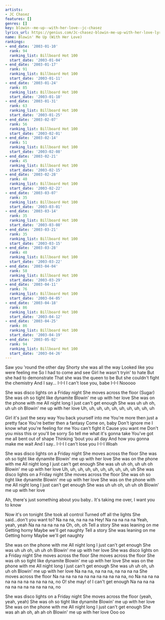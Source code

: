 ```yaml
---
artists:
- JC Chasez
features: []
genres: []
key: blowin--me-up--with-her-love--jc-chasez
lyrics_url: https://genius.com/Jc-chasez-blowin-me-up-with-her-love-lyrics
name: Blowin' Me Up (With Her Love)
rankings:
- end_date: '2003-01-10'
  rank: 94
  ranking_list: Billboard Hot 100
  start_date: '2003-01-04'
- end_date: '2003-01-17'
  rank: 91
  ranking_list: Billboard Hot 100
  start_date: '2003-01-11'
- end_date: '2003-01-24'
  rank: 85
  ranking_list: Billboard Hot 100
  start_date: '2003-01-18'
- end_date: '2003-01-31'
  rank: 63
  ranking_list: Billboard Hot 100
  start_date: '2003-01-25'
- end_date: '2003-02-07'
  rank: 56
  ranking_list: Billboard Hot 100
  start_date: '2003-02-01'
- end_date: '2003-02-14'
  rank: 51
  ranking_list: Billboard Hot 100
  start_date: '2003-02-08'
- end_date: '2003-02-21'
  rank: 45
  ranking_list: Billboard Hot 100
  start_date: '2003-02-15'
- end_date: '2003-02-28'
  rank: 40
  ranking_list: Billboard Hot 100
  start_date: '2003-02-22'
- end_date: '2003-03-07'
  rank: 35
  ranking_list: Billboard Hot 100
  start_date: '2003-03-01'
- end_date: '2003-03-14'
  rank: 35
  ranking_list: Billboard Hot 100
  start_date: '2003-03-08'
- end_date: '2003-03-21'
  rank: 35
  ranking_list: Billboard Hot 100
  start_date: '2003-03-15'
- end_date: '2003-03-28'
  rank: 48
  ranking_list: Billboard Hot 100
  start_date: '2003-03-22'
- end_date: '2003-04-04'
  rank: 58
  ranking_list: Billboard Hot 100
  start_date: '2003-03-29'
- end_date: '2003-04-11'
  rank: 76
  ranking_list: Billboard Hot 100
  start_date: '2003-04-05'
- end_date: '2003-04-18'
  rank: 86
  ranking_list: Billboard Hot 100
  start_date: '2003-04-12'
- end_date: '2003-04-25'
  rank: 86
  ranking_list: Billboard Hot 100
  start_date: '2003-04-19'
- end_date: '2003-05-02'
  rank: 94
  ranking_list: Billboard Hot 100
  start_date: '2003-04-26'
---
```

Saw you 'round the other day
Shorty she was all the way
Looked like you were feeling me
So I had to come and see
Girl he wasn't tryin' to hate
But she had to demonstrate
That she was the queen to be
But she couldn't fight the chemistry
And I say...
I-I-I
I can't lose you, babe
I-I-I
Nooooo


She was disco lights on a Friday night
She moves across the floor (Sugar)
She was oh so tight like dynamite
Blowin' me up with her love
She was on the phone with me
All night long
I just can't get enough
She was uh uh oh, uh uh oh
Blowin' me up with her love
Uh, uh, uh, uh, uh, uh, uh, uh, uh, uh


Girl it's just the sexy way
You back yourself into me
You're more then just a pretty face
You're better then a fantasy
Come on, baby
Don't ignore me
I know what you're feeling for me
You can't fight it
Cause you want me
Don't you miss this or you'll be sorry
So tell me what it's gonna take
You've got me all bent out of shape
Thinking 'bout you all day
And how you gonna make me wait
And I say..
I-I-I
I can't lose you
I-I-I
Woah


She was disco lights on a Friday night
She moves across the floor
She was oh so tight like dynamite
Blowin' me up with her love
She was on the phone with me
All night long
I just can't get enough
She was uh uh oh, uh uh oh
Blowin' me up with her love
Uh, uh, uh, uh, uh, uh, uh, uh, uh, uh
She was disco lights on a Friday night
She moves across the floor
She was oh so tight like dynamite
Blowin' me up with her love
She was on the phone with me
All night long
I just can't get enough
She was uh uh oh, uh uh oh
Blowin' me up with her love


Ah, there's just something about you baby..
It's taking me over, I want you to know


Now it's on tonight
She took all control
Turned off all the lights
She said...don't you want to?
Na na na, na na na
Hey!
Na na na na na
Yeah, yeah, yeah
Na na na na na na
Oh, oh, oh
Tell a story
She was leaning on me
Getting horny
Maybe we'll get naughty
Tell a story
She was leaning on me
Getting horny
Maybe we'll get naughty



She was on the phone with me
All night long
I just can't get enough
She was uh uh oh, uh uh oh
Blowin' me up with her love
She was disco lights on a Friday night
She moves across the floor
She moves across the floor
She was oh so tight like dynamite
Blowin' me up with her love
She was on the phone with me
All night long
I just can't get enough
She was uh uh oh, uh uh oh
Blowin' me up with her love
Na na na, na na na, na na na na
She moves across the floor
Na na na na na na na na na na na na, no
Na na na na na na na na na na na na, no
O! she may! o! I can't get enough
Na na na na na na na na na na na na, no


She was disco lights on a Friday night
She moves across the floor
(yeah, yeah, yeah)
She was oh so tight like dynamite
Blowin' me up with her love
She was on the phone with me
All night long
I just can't get enough
She was ah ah oh, ah ah oh
Blowin' me up with her love
Ooo oo
